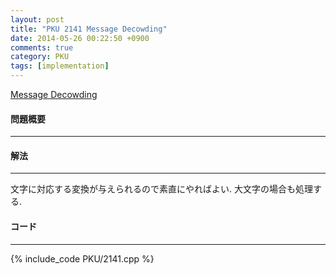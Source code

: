 ```yaml
---
layout: post
title: "PKU 2141 Message Decowding"
date: 2014-05-26 00:22:50 +0900
comments: true
category: PKU
tags: [implementation]
---
```


[Message Decowding](http://poj.org/problem?id=2141)

#### 問題概要

****

#### 解法

****

文字に対応する変換が与えられるので素直にやればよい.
大文字の場合も処理する.

#### コード

****

{% include_code PKU/2141.cpp %}
